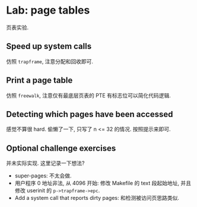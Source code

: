 # Lab: page tables

页表实验.

## Speed up system calls

仿照 `trapframe`, 注意分配和回收即可.

## Print a page table

仿照 `freewalk`, 注意仅有最底层页表的 PTE 有标志位可以简化代码逻辑.

## Detecting which pages have been accessed

感觉不算很 hard. 偷懒了一下, 只写了 n <= 32 的情况. 按照提示来即可.

## Optional challenge exercises

并未实际实现. 这里记录一下想法?

- super-pages: 不太会做.
- 用户程序 0 地址非法, 从 4096 开始: 修改 Makefile 的 text 段起始地址, 并且修改 userinit 的 `p->trapframe->epc`.
- Add a system call that reports dirty pages: 和检测被访问页思路类似.